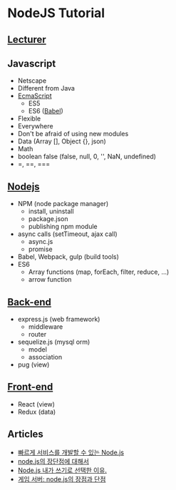 # NodeJS Tutorial


## [Lecturer](https://github.com/idw111/profile)


## Javascript
- Netscape
- Different from Java
- [EcmaScript](https://en.wikipedia.org/wiki/ECMAScript)
  - ES5
  - ES6 ([Babel](https://babeljs.io/))
- Flexible
- Everywhere
- Don't be afraid of using new modules
- Data (Array [], Object {}, json)
- Math
- boolean false (false, null, 0, '', NaN, undefined)
- =, ==, ===


## [Nodejs](./nodejs/README.md)
- NPM (node package manager)
  - install, uninstall
  - package.json
  - publishing npm module
- async calls (setTimeout, ajax call)
  - async.js
  - promise
- Babel, Webpack, gulp (build tools)
- ES6
  - Array functions (map, forEach, filter, reduce, ...)
  - arrow function


## [Back-end](./backend/README.md)
- express.js (web framework)
  - middleware
  - router
- sequelize.js (mysql orm)
  - model
  - association
- pug (view)


## [Front-end](./frontend/README.md)
- React (view)
- Redux (data)


## Articles
- [빠르게 서비스를 개발할 수 있는 Node.js](http://d2.naver.com/helloworld/4994500)
- [node.js의 장단점에 대해서](http://bcho.tistory.com/876)
- [Node.js 내가 쓰기로 선택한 이유.](https://vinebrancho.wordpress.com/2014/03/24/node-js-%EB%82%B4%EA%B0%80-%EC%93%B0%EA%B8%B0%EB%A1%9C-%EC%84%A0%ED%83%9D%ED%95%9C-%EC%9D%B4%EC%9C%A0/)
- [게임 서버: node.js의 장점과 단점](https://gamecodingschool.org/2015/05/21/%EA%B2%8C%EC%9E%84-%EC%84%9C%EB%B2%84-node-js%EC%9D%98-%EC%9E%A5%EC%A0%90%EA%B3%BC-%EB%8B%A8%EC%A0%90/)
